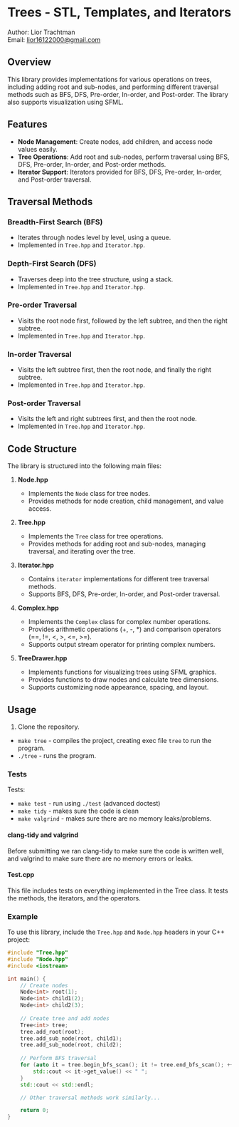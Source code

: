 # Trees - STL, Templates, and Iterators

Author: Lior Trachtman  
Email: lior16122000@gmail.com

## Overview

This library provides implementations for various operations on trees, including adding root and sub-nodes, and performing different traversal methods such as BFS, DFS, Pre-order, In-order, and Post-order. The library also supports visualization using SFML.

## Features

- **Node Management**: Create nodes, add children, and access node values easily.
- **Tree Operations**: Add root and sub-nodes, perform traversal using BFS, DFS, Pre-order, In-order, and Post-order methods.
- **Iterator Support**: Iterators provided for BFS, DFS, Pre-order, In-order, and Post-order traversal.

## Traversal Methods

### Breadth-First Search (BFS)

- Iterates through nodes level by level, using a queue.
- Implemented in `Tree.hpp` and `Iterator.hpp`.

### Depth-First Search (DFS)

- Traverses deep into the tree structure, using a stack.
- Implemented in `Tree.hpp` and `Iterator.hpp`.

### Pre-order Traversal

- Visits the root node first, followed by the left subtree, and then the right subtree.
- Implemented in `Tree.hpp` and `Iterator.hpp`.

### In-order Traversal

- Visits the left subtree first, then the root node, and finally the right subtree.
- Implemented in `Tree.hpp` and `Iterator.hpp`.

### Post-order Traversal

- Visits the left and right subtrees first, and then the root node.
- Implemented in `Tree.hpp` and `Iterator.hpp`.

## Code Structure

The library is structured into the following main files:

1. **Node.hpp**
   - Implements the `Node` class for tree nodes.
   - Provides methods for node creation, child management, and value access.

2. **Tree.hpp**
   - Implements the `Tree` class for tree operations.
   - Provides methods for adding root and sub-nodes, managing traversal, and iterating over the tree.

3. **Iterator.hpp**
   - Contains `iterator` implementations for different tree traversal methods.
   - Supports BFS, DFS, Pre-order, In-order, and Post-order traversal.

4. **Complex.hpp**
   - Implements the `Complex` class for complex number operations.
   - Provides arithmetic operations (+, -, *) and comparison operators (==, !=, <, >, <=, >=).
   - Supports output stream operator for printing complex numbers.

5. **TreeDrawer.hpp**
   - Implements functions for visualizing trees using SFML graphics.
   - Provides functions to draw nodes and calculate tree dimensions.
   - Supports customizing node appearance, spacing, and layout.

## Usage

1. Clone the repository.

- `make tree` - compiles the project, creating exec file `tree` to run the program.
- `./tree` - runs the program.

### Tests

Tests:
- `make test` -     run using `./test`  (advanced doctest)
- `make tidy` -     makes sure the code is clean
- `make valgrind` - makes sure there are no memory leaks/problems.


#### clang-tidy and valgrind
Before submitting we ran clang-tidy to make sure the code is written well, and valgrind to make sure there are no memory errors or leaks.

#### Test.cpp
This file includes tests on everything implemented in the Tree class. It tests the methods, the iterators, and the operators.

### Example

To use this library, include the `Tree.hpp` and `Node.hpp` headers in your C++ project:

```cpp
#include "Tree.hpp"
#include "Node.hpp"
#include <iostream>

int main() {
    // Create nodes
    Node<int> root(1);
    Node<int> child1(2);
    Node<int> child2(3);
    
    // Create tree and add nodes
    Tree<int> tree;
    tree.add_root(root);
    tree.add_sub_node(root, child1);
    tree.add_sub_node(root, child2);
    
    // Perform BFS traversal
    for (auto it = tree.begin_bfs_scan(); it != tree.end_bfs_scan(); ++it) {
        std::cout << it->get_value() << " ";
    }
    std::cout << std::endl;

    // Other traversal methods work similarly...

    return 0;
}
